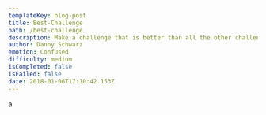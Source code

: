 ```yaml
---
templateKey: blog-post
title: Best-Challenge
path: /best-challenge
description: Make a challenge that is better than all the other challenges and complete it
author: Danny Schwarz
emotion: Confused
difficulty: medium
isCompleted: false
isFailed: false
date: 2018-01-06T17:10:42.153Z
---
```


a
